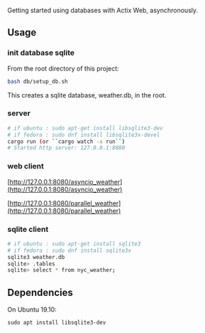 Getting started using databases with Actix Web, asynchronously.

## Usage

### init database sqlite

From the root directory of this project:
```bash
bash db/setup_db.sh
```

This creates a sqlite database, weather.db, in the root.


### server

```bash
# if ubuntu : sudo apt-get install libsqlite3-dev
# if fedora : sudo dnf install libsqlite3x-devel
cargo run (or ``cargo watch -x run``)
# Started http server: 127.0.0.1:8080
```

### web client

[http://127.0.0.1:8080/asyncio_weather](http://127.0.0.1:8080/asyncio_weather)

[http://127.0.0.1:8080/parallel_weather](http://127.0.0.1:8080/parallel_weather)


### sqlite client

```bash
# if ubuntu : sudo apt-get install sqlite3
# if fedora : sudo dnf install sqlite3x
sqlite3 weather.db
sqlite> .tables
sqlite> select * from nyc_weather;
```

## Dependencies

On Ubuntu 19.10:

```
sudo apt install libsqlite3-dev
```
